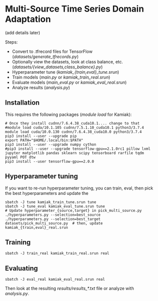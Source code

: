 # Multi-Source Time Series Domain Adaptation

(add details later)

Steps:

- Convert to .tfrecord files for TensorFlow (*datasets/generate_tfrecords.py*)
- Optionally view the datasets, look at class balance, etc. (*datasets/{view_datasets,class_balance}.py*)
- Hyperparameter tune (*kamiak_{train,eval}_tune.srun*)
- Train models (*main.py* or *kamiak_train_real.srun*)
- Evaluate models (*main_eval.py* or *kamiak_eval_real.srun*)
- Analyze results (*analysis.py*)

## Installation

This requires the following packages (*module load* for Kamiak):

    # Once they install cudnn/7.6.4.38_cuda10.1.... change to that
    #module load cuda/10.1.105 cudnn/7.5.1.10_cuda10.1 python3/3.7.4
    module load cuda/10.0.130 cudnn/7.6.4.38_cuda10.0 python3/3.7.4
    pip3 install --user --upgrade pip
    export PATH="$HOME/.local/bin:$PATH"
    pip3 install --user --upgrade numpy cython
    #pip3 install --user --upgrade tensorflow-gpu==2.1.0rc1 pillow lxml jupyter matplotlib pandas sklearn scipy tensorboard rarfile tqdm pyyaml POT dtw
    pip3 install --user tensorflow-gpu==2.0.0

## Hyperparameter tuning
If you want to re-run hyperparameter tuning, you can train, eval, then pick
the best hyperparameters and update the

    sbatch -J tune kamiak_train_tune.srun tune
    sbatch -J tune_eval kamiak_eval_tune.srun tune
    # Update hyperparameter_{source,target} in pick_multi_source.py
    ./hyperparameters.py --selection=best_source
    ./hyperparameters.py --selection=best_target
    datasets/pick_multi_source.py  # then, update kamiak_{train,eval}_real.srun

## Training

    sbatch -J train_real kamiak_train_real.srun real

## Evaluating

    sbatch -J eval_real kamiak_eval_real.srun real

Then look at the resulting *results/results_\*.txt* file or analyze with *analysis.py*.
